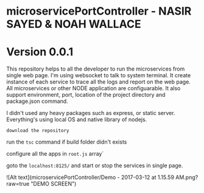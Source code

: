 # microservicePortController - NASIR SAYED & NOAH WALLACE
# Version 0.0.1

This repository helps to all the developer to run the microservices from single web page. I'm using websocket to talk to system terminal. It create instance of each service to trace all the logs and report on the web page. All microservices or other NODE application are configuarable. It also support environment, port, location of the project directory and package.json command. 

I didn't used any heavy packages such as express, or static server. Everything's using local OS and native library of nodejs.

`download the repository`

run the `tsc` command if build folder didn't exists

configure all the apps in `root.js` array`

goto the `localhost:8125/` and start or stop the services in single page.

![Alt text](microservicePortController/Demo - 2017-03-12 at 1.15.59 AM.png?raw=true "DEMO SCREEN")
